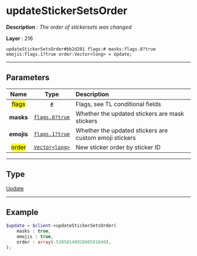 # updateStickerSetsOrder

**Description** : *The order of stickersets was changed*

**Layer** : 216

```tl
updateStickerSetsOrder#bb2d201 flags:# masks:flags.0?true emojis:flags.1?true order:Vector<long> = Update;
```

---

## Parameters

| Name | Type | Description |
| :---: | :---: | :--- |
| <mark>flags</mark> | [`#`](type/#) | Flags, see TL conditional fields |
| **masks** | [`flags.0?true`](type/true) | Whether the updated stickers are mask stickers |
| **emojis** | [`flags.1?true`](type/true) | Whether the updated stickers are custom emoji stickers |
| <mark>order</mark> | [`Vector<long>`](type/long) | New sticker order by sticker ID |

---

## Type

[Update](type/Update)

---

## Example

```php
$update = $client->updateStickerSetsOrder(
	masks : true,
	emojis : true,
	order : array(-5385814092600591040),
);
```